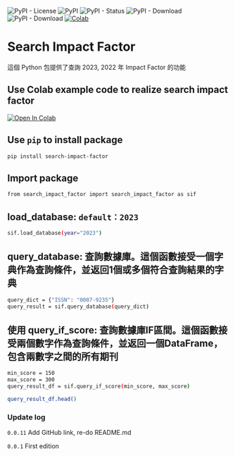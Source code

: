 ![PyPI - License](https://img.shields.io/pypi/l/search-impact-factor)
![PyPI](https://img.shields.io/pypi/v/search-impact-factor)
![PyPI - Status](https://img.shields.io/pypi/status/search-impact-factor)
![PyPI - Download](https://img.shields.io/pypi/dm/search-impact-factor)
![PyPI - Download](https://img.shields.io/pypi/dt/search-impact-factor)
[![Colab](https://img.shields.io/badge/Colab-Example-orange)](https://github.com/Brritany/search_impact_factor/blob/main/example.ipynb)

# Search Impact Factor

這個 Python 包提供了查詢 2023, 2022 年 Impact Factor 的功能

## Use Colab example code to realize search impact factor
[![Open In Colab](https://colab.research.google.com/assets/colab-badge.svg)](https://colab.research.google.com/github/Brritany/search_impact_factor/blob/main/example.ipynb)

## Use `pip` to install package

```bash
pip install search-impact-factor
```

## Import package
```bash
from search_impact_factor import search_impact_factor as sif
```

## load_database: `default：2023`

```bash
sif.load_database(year="2023")
```

## query_database: 查詢數據庫。這個函數接受一個字典作為查詢條件，並返回1個或多個符合查詢結果的字典

```bash
query_dict = {"ISSN": "0007-9235"}
query_result = sif.query_database(query_dict)
```

## 使用 query_if_score: 查詢數據庫IF區間。這個函數接受兩個數字作為查詢條件，並返回一個DataFrame，包含兩數字之間的所有期刊

```bash
min_score = 150
max_score = 300
query_result_df = sif.query_if_score(min_score, max_score)

query_result_df.head()
```

### Update log

`0.0.11` Add GitHub link, re-do README.md

`0.0.1`  First edition
